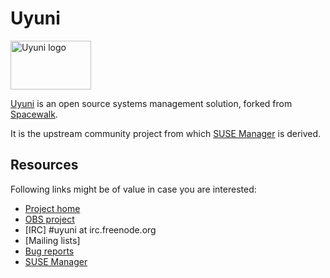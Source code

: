 Uyuni
=====

<a href="https://www.uyuni-project.org/"><img src="https://www.uyuni-project.org/img/uyuni-logo.svg" width="129" height="78" alt="Uyuni logo" /></a>

[Uyuni](https://www.uyuni-project.org/) is an open source systems management solution, forked
from [Spacewalk](https://spacewalkproject.github.io/).

It is the upstream community project from which [SUSE Manager](https://www.suse.com/products/suse-manager/)
is derived.

Resources
---------

Following links might be of value in case you are interested:

  * [Project home](https://www.uyuni-project.org/)
  * [OBS project](https://build.opensuse.org/project/show/systemsmanagement:Uyuni:Master)
  * [IRC] #uyuni at irc.freenode.org
  * [Mailing lists]
  * [Bug reports](https://github.com/uyuni-project/uyuni/issues)
  * [SUSE Manager](https://www.suse.com/products/suse-manager/)
